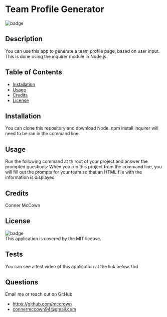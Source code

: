 # Team Profile Generator

  ![badge](https://img.shields.io/badge/license-MIT-brightgreen)<br />

  ## Description 
  You can use this app to generate a team profile page, based on user input. This is done using the inquirer module in Node.js.

  ## Table of Contents

  * [Installation](#installation)
  * [Usage](#usage)
  * [Credits](#credits)
  * [License](#license)

  ## Installation
  You can clone this repository and download Node. npm install inquirer will need to be ran in the command line.

  ## Usage
  Run the following command at th root of your project and answer the prompted questions:
  When you run this project from the command line, you will fill out the prompts for your team so that an HTML file with the information is displayed

  ## Credits
  Conner McCown

  ## License
  ![badge](https://img.shields.io/badge/license-MIT-brightgreen)
  <br />
  This application is covered by the MIT license.  

  ## Tests
  You can see a test video of this application at the link below.
  tbd

  ## Questions
  Email me or reach out on GitHub
  * https://github.com/mccrown
  * connermccown94@gmail.com